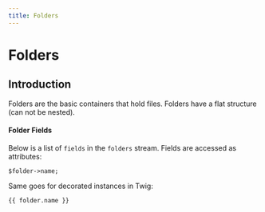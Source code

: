 ```yaml
---
title: Folders
---
```


# Folders

<div class="documentation__toc"></div>

## Introduction

Folders are the basic containers that hold files. Folders have a flat structure (can not be nested).


#### Folder Fields

Below is a list of `fields` in the `folders` stream. Fields are accessed as attributes:

    $folder->name;

Same goes for decorated instances in Twig:

    {{ folder.name }}
